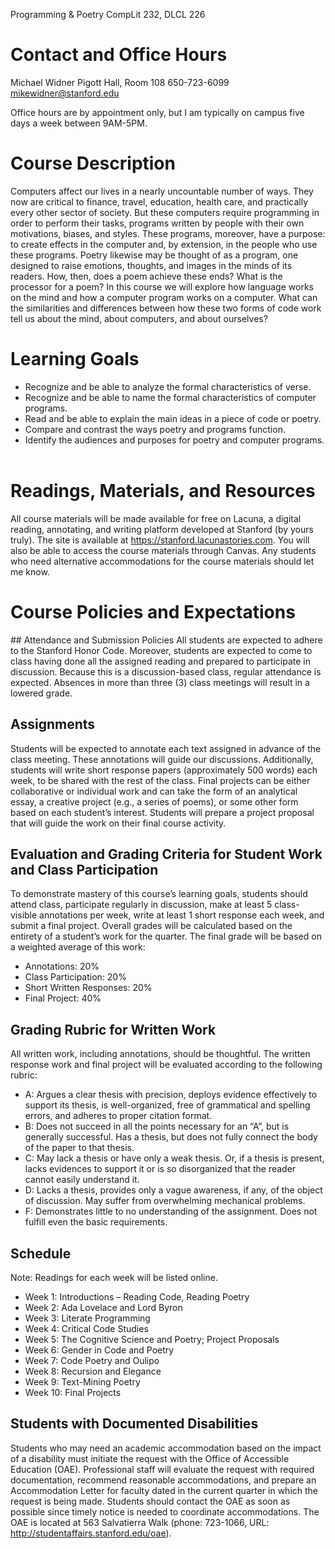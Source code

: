 Programming & Poetry
CompLit 232, DLCL 226


# Contact and Office Hours
Michael Widner
Pigott Hall, Room 108
650-723-6099
mikewidner@stanford.edu

Office hours are by appointment only, but I am typically on campus five days a week between 9AM-5PM.

# Course Description
Computers affect our lives in a nearly uncountable number of ways. They now are critical to finance, travel, education, health care, and practically every other sector of society. But these computers require programming in order to perform their tasks, programs written by people with their own motivations, biases, and styles. These programs, moreover, have a purpose: to create effects in the computer and, by extension, in the people who use these programs.
Poetry likewise may be thought of as a program, one designed to raise emotions, thoughts, and images in the minds of its readers. How, then, does a poem achieve these ends? What is the processor for a poem?
In this course we will explore how language works on the mind and how a computer program works on a computer. What can the similarities and differences between how these two forms of code work tell us about the mind, about computers, and about ourselves?
​
# Learning Goals
* Recognize and be able to analyze the formal characteristics of verse.
* Recognize and be able to name the formal characteristics of computer programs.
* Read and be able to explain the main ideas in a piece of code or poetry.
* Compare and contrast the ways poetry and programs function.
* Identify the audiences and purposes for poetry and computer programs.
​
# Readings, Materials, and Resources
All course materials will be made available for free on Lacuna, a digital reading, annotating, and writing platform developed at Stanford (by yours truly). The site is available at https://stanford.lacunastories.com. You will also be able to access the course materials through Canvas.
Any students who need alternative accommodations for the course materials should let me know.
​
# Course Policies and Expectations
​## Attendance and Submission Policies
All students are expected to adhere to the Stanford Honor Code. Moreover, students are expected to come to class having done all the assigned reading and prepared to participate in discussion. Because this is a discussion-based class, regular attendance is expected. Absences in more than three (3) class meetings will result in a lowered grade.
​
## Assignments
Students will be expected to annotate each text assigned in advance of the class meeting. These annotations will guide our discussions. Additionally, students will write short response papers (approximately 500 words) each week, to be shared with the rest of the class. Final projects can be either collaborative or individual work and can take the form of an analytical essay, a creative project (e.g., a series of poems), or some other form based on each student’s interest. Students will prepare a project proposal that will guide the work on their final course activity.
​
## Evaluation and Grading Criteria for Student Work and Class Participation
To demonstrate mastery of this course’s learning goals, students should attend class, participate regularly in discussion, make at least 5 class-visible annotations per week, write at least 1 short response each week, and submit a final project.
Overall grades will be calculated based on the entirety of a student’s work for the quarter. The final grade will be based on a weighted average of this work:
* Annotations: 20%
* Class Participation: 20%
* Short Written Responses: 20%
* Final Project: 40%

## Grading Rubric for Written Work
All written work, including annotations, should be thoughtful. The written response work and final project will be evaluated according to the following rubric:
* A: Argues a clear thesis with precision, deploys evidence effectively to support its thesis, is well-organized, free of grammatical and spelling errors, and adheres to proper citation format.
* B: Does not succeed in all the points necessary for an “A”, but is generally successful. Has a thesis, but does not fully connect the body of the paper to that thesis.
* C: May lack a thesis or have only a weak thesis. Or, if a thesis is present, lacks evidences to support it or is so disorganized that the reader cannot easily understand it.
* D: Lacks a thesis, provides only a vague awareness, if any, of the object of discussion. May suffer from overwhelming mechanical problems.
* F: Demonstrates little to no understanding of the assignment. Does not fulfill even the basic requirements.

## Schedule
Note: Readings for each week will be listed online.
* Week 1: Introductions – Reading Code, Reading Poetry
* Week 2: Ada Lovelace and Lord Byron
* Week 3: Literate Programming
* Week 4: Critical Code Studies
* Week 5: The Cognitive Science and Poetry; Project Proposals
* Week 6: Gender in Code and Poetry
* Week 7: Code Poetry and Oulipo
* Week 8: Recursion and Elegance
* Week 9: Text-Mining Poetry
* Week 10: Final Projects

## Students with Documented Disabilities
Students who may need an academic accommodation based on the impact of a disability must initiate the request with the Office of Accessible Education (OAE). Professional staff will evaluate the request with required documentation, recommend reasonable accommodations, and prepare an Accommodation Letter for faculty dated in the current quarter in which the request is being made. Students should contact the OAE as soon as possible since timely notice is needed to coordinate accommodations. The OAE is located at 563 Salvatierra Walk (phone: 723-1066, URL: http://studentaffairs.stanford.edu/oae).



